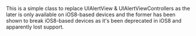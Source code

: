 This is a simple class to replace UIAlertView & UIAlertViewControllers as the later is only available on iOS8-based devices and the former has been shown to break iOS8-based devices as it's been deprecated in iOS8 and apparently lost support.